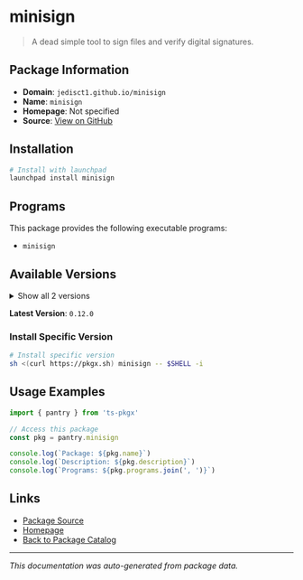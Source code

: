 # minisign

> A dead simple tool to sign files and verify digital signatures.

## Package Information

- **Domain**: `jedisct1.github.io/minisign`
- **Name**: `minisign`
- **Homepage**: Not specified
- **Source**: [View on GitHub](https://github.com/pkgxdev/pantry/tree/main/projects/jedisct1.github.io/minisign/package.yml)

## Installation

```bash
# Install with launchpad
launchpad install minisign
```

## Programs

This package provides the following executable programs:

- `minisign`

## Available Versions

<details>
<summary>Show all 2 versions</summary>

- `0.12.0`, `0.11.0`

</details>

**Latest Version**: `0.12.0`

### Install Specific Version

```bash
# Install specific version
sh <(curl https://pkgx.sh) minisign -- $SHELL -i
```

## Usage Examples

```typescript
import { pantry } from 'ts-pkgx'

// Access this package
const pkg = pantry.minisign

console.log(`Package: ${pkg.name}`)
console.log(`Description: ${pkg.description}`)
console.log(`Programs: ${pkg.programs.join(', ')}`)
```

## Links

- [Package Source](https://github.com/pkgxdev/pantry/tree/main/projects/jedisct1.github.io/minisign/package.yml)
- [Homepage](#)
- [Back to Package Catalog](../package-catalog.md)

---

*This documentation was auto-generated from package data.*
